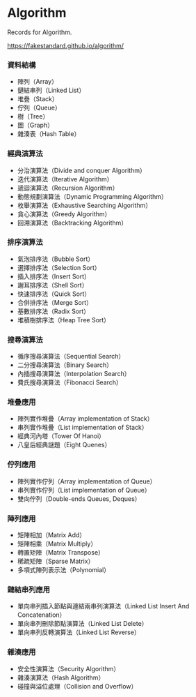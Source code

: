 # Algorithm
Records for Algorithm.

https://fakestandard.github.io/algorithm/

### 資料結構
- 陣列（Array）
- 鏈結串列（Linked List）
- 堆疊（Stack）
- 佇列（Queue）
- 樹（Tree）
- 圖（Graph）
- 雜湊表（Hash Table）

### 經典演算法
- 分治演算法（Divide and conquer Algorithm）
- 迭代演算法（Iterative Algorithm）
- 遞迴演算法（Recursion Algorithm）
- 動態規劃演算法（Dynamic Programming Algorithm）
- 枚舉演算法（Exhaustive Searching Algorithm）
- 貪心演算法（Greedy Algorithm）
- 回溯演算法（Backtracking Algorithm）

### 排序演算法
- 氣泡排序法（Bubble Sort）
- 選擇排序法（Selection Sort）
- 插入排序法（Insert Sort）
- 謝耳排序法（Shell Sort）
- 快速排序法（Quick Sort）
- 合併排序法（Merge Sort）
- 基數排序法（Radix Sort）
- 堆積樹排序法（Heap Tree Sort）

### 搜尋演算法
- 循序搜尋演算法（Sequential Search）
- 二分搜尋演算法（Binary Search）
- 內插搜尋演算法（Interpolation Search）
- 費氏搜尋演算法（Fibonacci Search）

### 堆疊應用
- 陣列實作堆疊（Array implementation of Stack）
- 串列實作堆疊（List implementation of Stack）
- 經典河內塔（Tower Of Hanoi）
- 八皇后經典謎題（Eight Quenes）

### 佇列應用
- 陣列實作佇列（Array implementation of Queue）
- 串列實作佇列（List implementation of Queue）
- 雙向佇列（Double-ends Queues, Deques）

### 陣列應用
- 矩陣相加（Matrix Add）
- 矩陣相乘（Matrix Multiply）
- 轉置矩陣（Matrix Transpose）
- 稀疏矩陣（Sparse Matrix）
- 多項式陣列表示法（Polynomial）

### 鏈結串列應用
- 單向串列插入節點與連結兩串列演算法（Linked List Insert And Concatenation）
- 單向串列刪除節點演算法（Linked List Delete）
- 單向串列反轉演算法（Linked List Reverse）

### 雜湊應用
- 安全性演算法（Security Algorithm）
- 雜湊演算法（Hash Algorithm）
- 碰撞與溢位處理（Collision and Overflow）